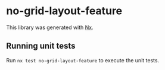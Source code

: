 # no-grid-layout-feature

This library was generated with [Nx](https://nx.dev).

## Running unit tests

Run `nx test no-grid-layout-feature` to execute the unit tests.
